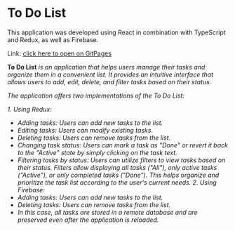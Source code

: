 # To Do List
This application was developed using React in combination with TypeScript and Redux, as well as Firebase.

Link: [click here to open on GitPages](https://vadimbj.github.io/todo-firebase)

**To Do List** *is an application that helps users manage their tasks and organize them in a convenient list. It provides an intuitive interface that allows users to add, edit, delete, and filter tasks based on their status.*

*The application offers two implementations of the To Do List:*

*1. Using Redux:*
+ *Adding tasks: Users can add new tasks to the list.*
+ *Editing tasks: Users can modify existing tasks.*
+ *Deleting tasks: Users can remove tasks from the list.*
+ *Changing task status: Users can mark a task as "Done" or revert it back to the "Active" state by simply clicking on the task text.*
+ *Filtering tasks by status: Users can utilize filters to view tasks based on their status. Filters allow displaying all tasks ("All"), only active tasks ("Active"), or only completed tasks ("Done"). This helps organize and prioritize the task list according to the user's current needs.*
*2. Using Firebase:*
+ *Adding tasks: Users can add new tasks to the list.*
+ *Deleting tasks: Users can remove tasks from the list.*
+ *In this case, all tasks are stored in a remote database and are preserved even after the application is reloaded.*